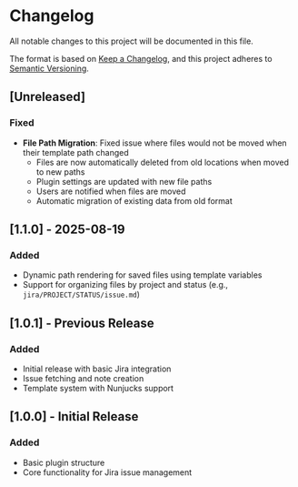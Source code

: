 # Changelog

All notable changes to this project will be documented in this file.

The format is based on [Keep a Changelog](https://keepachangelog.com/en/1.0.0/),
and this project adheres to [Semantic Versioning](https://semver.org/spec/v2.0.0.html).

## [Unreleased]

### Fixed
- **File Path Migration**: Fixed issue where files would not be moved when their template path changed
  - Files are now automatically deleted from old locations when moved to new paths
  - Plugin settings are updated with new file paths
  - Users are notified when files are moved
  - Automatic migration of existing data from old format

## [1.1.0] - 2025-08-19

### Added
- Dynamic path rendering for saved files using template variables
- Support for organizing files by project and status (e.g., `jira/PROJECT/STATUS/issue.md`)

## [1.0.1] - Previous Release

### Added
- Initial release with basic Jira integration
- Issue fetching and note creation
- Template system with Nunjucks support

## [1.0.0] - Initial Release

### Added
- Basic plugin structure
- Core functionality for Jira issue management
